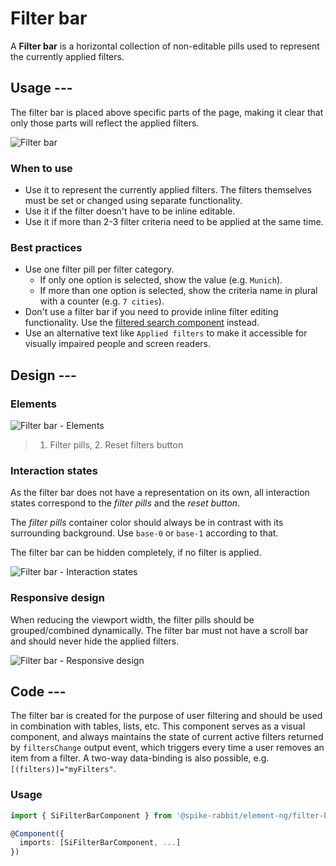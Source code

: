 # Filter bar

A **Filter bar** is a horizontal collection of non-editable pills used to
represent the currently applied filters.

## Usage ---

The filter bar is placed above specific parts of the page, making it clear
that only those parts will reflect the applied filters.

![Filter bar](images/filter-bar.png)

### When to use

- Use it to represent the currently applied filters. The filters themselves must
  be set or changed using separate functionality.
- Use it if the filter doesn't have to be inline editable.
- Use it if more than 2-3 filter criteria need to be applied at the same time.

### Best practices

- Use one filter pill per filter category.
    - If only one option is selected, show the value (e.g. `Munich`).
    - If more than one option is selected, show the criteria name in plural with
      a counter (e.g. `7 cities`).
- Don't use a filter bar if you need to provide inline filter editing
  functionality. Use the [filtered search component](filtered-search.md)
  instead.
- Use an alternative text like `Applied filters` to make it accessible for
  visually impaired people and screen readers.

## Design ---

### Elements

![Filter bar - Elements](images/filter-bar-elements.png)

> 1. Filter pills, 2. Reset filters button

### Interaction states

As the filter bar does not have a representation on its own, all interaction
states correspond to the *filter pills* and the *reset button*.

The *filter pills* container color should always be in contrast with its
surrounding background. Use `base-0` or `base-1` according to that.

The filter bar can be hidden completely, if no filter is applied.

![Filter bar - Interaction states](images/filter-bar-states.png)

### Responsive design

When reducing the viewport width, the filter pills should be grouped/combined
dynamically. The filter bar must not have a scroll bar and should never hide
the applied filters.

![Filter bar - Responsive design](images/filter-bar-responsive.png)

## Code ---

The filter bar is created for the purpose of user filtering and should be used in
combination with tables, lists, etc. This component serves as a visual component,
and always maintains the state of current active filters returned by
`filtersChange` output event, which triggers every time a user removes an item
from a filter. A two-way data-binding is also possible, e.g.
`[(filters)]="myFilters"`.

### Usage

```ts
import { SiFilterBarComponent } from '@spike-rabbit/element-ng/filter-bar';

@Component({
  imports: [SiFilterBarComponent, ...]
})
```

<si-docs-component example="si-filter-bar/si-filter-bar"></si-docs-component>

<si-docs-api component="SiFilterBarComponent"></si-docs-api>

<si-docs-types></si-docs-types>
